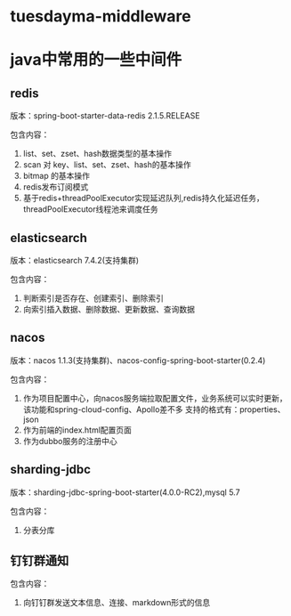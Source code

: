 # tuesdayma-middleware
# java中常用的一些中间件

## redis
版本：spring-boot-starter-data-redis 2.1.5.RELEASE

包含内容：
   1. list、set、zset、hash数据类型的基本操作
   2. scan 对 key、list、set、zset、hash的基本操作
   3. bitmap 的基本操作
   4. redis发布订阅模式
   5. 基于redis+threadPoolExecutor实现延迟队列,redis持久化延迟任务，threadPoolExecutor线程池来调度任务

## elasticsearch
版本：elasticsearch 7.4.2(支持集群)

包含内容：
   1. 判断索引是否存在、创建索引、删除索引
   2. 向索引插入数据、删除数据、更新数据、查询数据
   
## nacos
版本：nacos 1.1.3(支持集群)、nacos-config-spring-boot-starter(0.2.4)

包含内容：
   1. 作为项目配置中心，向nacos服务端拉取配置文件，业务系统可以实时更新，该功能和spring-cloud-config、Apollo差不多
       支持的格式有：properties、json
   2. 作为前端的index.html配置页面
   3. 作为dubbo服务的注册中心
 
## sharding-jdbc
版本：sharding-jdbc-spring-boot-starter(4.0.0-RC2),mysql 5.7

包含内容：
   1. 分表分库
 
## 钉钉群通知
包含内容：
   1. 向钉钉群发送文本信息、连接、markdown形式的信息
